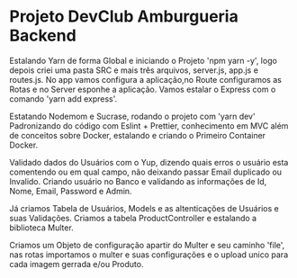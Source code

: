 <h1>Projeto DevClub Amburgueria Backend</h1>
<p>Estalando Yarn de forma Global e iniciando o Projeto 'npm yarn -y', logo depois criei uma pasta SRC e mais três arquivos, server.js, app.js e routes.js. No app vamos configura a aplicação,no Route configuramos as Rotas e no Server esponhe a aplicação. Vamos estalar o Express com o comando 'yarn add express'.
</p>
<p>
  Estatando Nodemom e Sucrase, rodando o projeto com 'yarn dev' 
  Padronizando do código com Eslint + Prettier, conhecimento em MVC além de conceitos sobre Docker, estalando e criando o Primeiro Container Docker.
</p>
<p>
  Validado dados do Usuários com o Yup, dizendo quais erros o usuário esta comentendo ou em qual campo, não deixando passar Email duplicado ou Invalido.
  Criando usuário no Banco e validando as informações de Id, Nome, Email, Password e Admin.
</p>
<p>
  Já criamos Tabela de Usuários, Models e as altenticações de Usuários e suas Validações. 
  Criamos a tabela ProductController e estalando a biblioteca Multer.
</p>
<p>
  Criamos um Objeto de configuração apartir do Multer e seu caminho 'file', nas rotas importamos o multer e suas configurações e o upload unico para cada imagem gerrada e/ou Produto.
</p>
